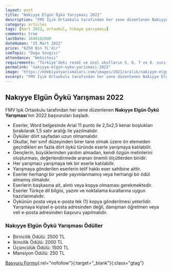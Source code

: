 ```yaml
---
layout: post
title: "Nakıyye Elgün Öykü Yarışması 2022"
description: "FMV Işık Ortaokulu tarafından her sene düzenlenen Nakıyye Elgün Öykü Yarışması'nın 2022 başvuruları başladı."
category: articles
tags: [mart 2022, ortaokul, hikaye yarışması]
comments: true
lastDate: 1648162800
dateHuman: "25 Mart 2022"
price: "6250 Bin TL'dir"
comTopic: "Doğa Sevgisi"
attendance: "Websitesi"
requirements: "Türkiye’deki resmî ve özel okulların 5, 6, 7 ve 8. sınıf öğrencileri"
permalink: "nakiyye-elgun-oyku-yarismasi-2022"
image: "https://edebiyatyarismalari.com/images/2021/aralik/nakiyye-elgun-oyku-yarismasi.jpg"
excerpt: "FMV Işık Ortaokulu tarafından her sene düzenlenen Nakıyye Elgün Öykü Yarışması'nın 2022 başvuruları başladı."
---
```


## Nakıyye Elgün Öykü Yarışması 2022
FMV Işık Ortaokulu tarafından her sene düzenlenen **Nakıyye Elgün Öykü Yarışması**'nın 2022 başvuruları başladı.  

- Eserler, Word belgesinde Arial 11 punto ile 2,5x2,5 kenar boşlukları bırakılarak 1,5 satır aralığı ile yazılmalıdır.
- Öyküler dört sayfadan uzun olmamalıdır.
- Okullar, her sınıf düzeyinden birer tane olmak üzere ön elemeden geçirdikleri en fazla dört öykü türünde eserle yarışmaya katılabilir.
- Gençlerin, büyüklerinden yardım almadan, kendi özgün metinlerini oluşturması, değerlendirmede aranan önemli ölçütlerden biridir.
- Her yarışmacı yarışmaya tek bir eserle katılabilir.
- Yarışmaya gönderilen eserlerin telif hakkı eser sahibine aittir.
- Eserler herhangi bir yerde yayımlanmamış veya herhangi bir ödül almamış olmalıdır.
- Eserlerin başkasına ait, alıntı veya kopya olmaması gerekmektedir.
- Eserler Türkçe dil bilgisi, yazım ve noktalama kurallarına uygun hazırlanmalıdır.
- Öykünün posta veya e-posta tek (1) kopya gönderilmesi yeterlidir. Yarışmaya kişisel e-posta adresinden değil, danışman öğretmen veya veli e-posta adresinden başvuru yapılmalıdır.

### Nakıyye Elgün Öykü Yarışması Ödüller
- Birincilik Ödülü: 2500 TL
- İkincilik Ödülü: 2000 TL
- Üçüncülük Ödülü: 1500 TL
- Mansiyon Ödülü: 250 TL

[Başvuru Formu](https://fmv.edu.tr/tr-TR/oykuyarismasi/851?ref=edebiyatyarismalari){:rel="nofollow"}{:target="_blank"}{:class="gtag"}
